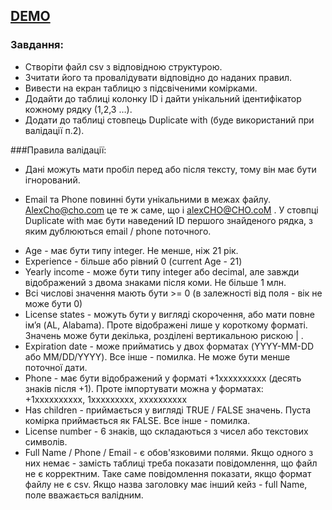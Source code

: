 
## [DEMO](https://khrystynayelyseyeva.github.io/test_for_radency/)

### Завдання:
- Створіти файл csv з відповідною структурою.
- Зчитати його та провалідувати відповідно до наданих правил.
- Вивести на екран таблицю з підсвіченими комірками.
- Додайти до таблиці колонку ID і дайти унікальний ідентифікатор кожному рядку (1,2,3 …).
- Додати до таблиці стовпець Duplicate with (буде використаний при валідації п.2).

###Правила валідації:
+ Дані можуть мати пробіл перед або після тексту, тому він має бути ігнорований.
- Email та Phone повинні бути унікальними в межах файлу. AlexCho@cho.com це те ж саме, що і alexCHO@CHO.coM . У стовпці Duplicate with має бути наведений ID першого знайденого рядка, з яким дублюються email / phone поточного.
+ Age - має бути типу integer. Не менше, ніж 21 рік.
+ Experience - більше або рівний 0 (current Age - 21)
+ Yearly income - може бути типу integer або decimal, але завжди відображений з двома знаками після коми. Не більше 1 млн.
+ Всі числові значення мають бути >= 0 (в залежності від поля - вік не може бути 0)
+ License states - можуть бути у вигляді скорочення, або мати повне ім’я (AL, Alabama). Проте відображені лише у короткому форматі. Значень може бути декілька, розділені вертикальною рискою | .
+ Expiration date - може прийматись у двох форматах (YYYY-MM-DD або MM/DD/YYYY). Все інше - помилка. Не може бути менше поточної дати.
+ Phone - має бути відображений у форматі +1хххххххххх (десять знаків після +1). Проте імпортувати можна у форматах: +1хххххххххх, 1ххххххххх, хххххххххх
+ Has children - приймається у вигляді TRUE / FALSE значень. Пуста комірка приймається як FALSE. Все інше - помилка.
+ License number - 6 знаків, що складаються з чисел або текстових символів.
+ Full Name  / Phone / Email - є обов'язковими полями. Якщо одного з них немає  - замість таблиці треба показати повідомлення, що файл не є корректним. Таке саме повідомлення показати, якщо формат файлу не є csv. Якщо назва заголовку має інший кейз - full Name, поле вважається валідним.